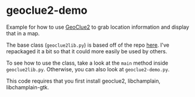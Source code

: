 geoclue2-demo
=============
Example for how to use <a href="http://www.freedesktop.org/wiki/Software/GeoClue/">GeoClue2</a> 
to grab location information and display that in a map. 

The base class (<code>geoclue2lib.py</code>) is based off of the repo 
<a href="https://github.com/parinporecha/GeoClue2-Locator-python">here</a>. 
I've repackaged it a bit so that it could more easily be used by others.

To see how to use the class, take a look at the <code>main</code> method inside 
<code>geoclue2lib.py</code>. Otherwise, you can also look at <code>geoclue2-demo.py</code>.

This code requires that you first install geoclue2, libchamplain, libchamplain-gtk. 
